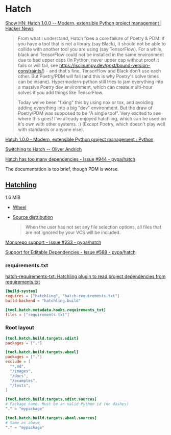 # Hatch
[Show HN: Hatch 1.0.0 -- Modern, extensible Python project management | Hacker News](https://news.ycombinator.com/item?id=31190027)

> From what I understand, Hatch fixes a core failure of Poetry & PDM: if you have a tool that is not a library (say Black), it should not be able to collide with another tool you are using (say TensorFlow). For a while, black and TensorFlow could not be installed in the same environment due to bad upper caps (In Python, never upper cap without proof it fails or will fail, see <https://iscinumpy.dev/post/bound-version-constraints/>) - and that's fine, TensorFlow and Black don't use each other. But Poetry/PDM will fail (and this is why Poetry's solve times can be insane). Hypermodern-python still tries to jam everything into a massive Poetry dev environment, which can create multi-hour solves if you add things like TensorFlow.
> 
> Today we've been "fixing" this by using nox or tox, and avoiding adding everything into a big "dev" environment. But the draw of Poetry/PDM was supposed to be "A single tool". Very excited to see where this goes! I've already enjoyed hatchling, which can be used on it's own with other systems. :) (Except Poetry, which doesn't play well with standards or anyone else).

[Hatch 1.0.0 - Modern, extensible Python project management : Python](https://www.reddit.com/r/Python/comments/udpzri/hatch_100_modern_extensible_python_project/)

[Switching to Hatch -- Oliver Andrich](https://andrich.me/2023/08/switching-to-hatch/)

[Hatch has too many dependencies - Issue #944 - pypa/hatch](https://github.com/pypa/hatch/issues/944)

The documentation is too brief, though PDM is worse.

## [Hatchling](https://github.com/pypa/hatch/tree/master/backend)
1.6 MiB

- [Wheel](https://hatch.pypa.io/latest/plugins/builder/wheel/)

- [Source distribution](https://hatch.pypa.io/latest/plugins/builder/sdist/)

  > When the user has not set any file selection options, all files that are not ignored by your VCS will be included.

[Monorepo support - Issue #233 - pypa/hatch](https://github.com/pypa/hatch/issues/233)

[Support for Editable Dependencies - Issue #588 - pypa/hatch](https://github.com/pypa/hatch/issues/588)

### requirements.txt
[hatch-requirements-txt: Hatchling plugin to read project dependencies from requirements.txt](https://github.com/repo-helper/hatch-requirements-txt)

```toml
[build-system]
requires = ["hatchling", "hatch-requirements-txt"]
build-backend = "hatchling.build"

[tool.hatch.metadata.hooks.requirements_txt]
files = ["requirements.txt"]
```

### Root layout
```toml
[tool.hatch.build.targets.sdist]
packages = ["."]

[tool.hatch.build.targets.wheel]
packages = ["."]
exclude = [
  "*.md",
  "/images",
  "/docs",
  "/examples",
  "/tests",
]

[tool.hatch.build.targets.sdist.sources]
# Package name. Must be an valid Python id (no dashes)
"." = "mypackage"

[tool.hatch.build.targets.wheel.sources]
# Same as above
"." = "mypackage"
```